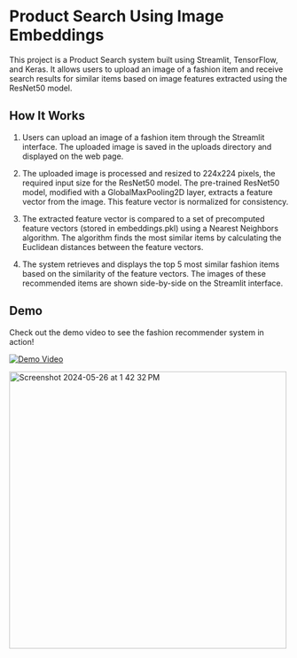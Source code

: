 # Product Search Using Image Embeddings
This project is a Product Search system built using Streamlit, TensorFlow, and Keras. It allows users to upload an image of a fashion item and receive  search results for similar items based on image features extracted using the ResNet50 model.

## How It Works
1.  Users can upload an image of a fashion item through the Streamlit interface. The uploaded image is saved in the uploads directory and displayed on the web page.

2. The uploaded image is processed and resized to 224x224 pixels, the required input size for the ResNet50 model. The pre-trained ResNet50 model, modified with a GlobalMaxPooling2D layer, extracts a feature vector from the image. This feature vector is normalized for consistency.

3.  The extracted feature vector is compared to a set of precomputed feature vectors (stored in embeddings.pkl) using a Nearest Neighbors algorithm. The algorithm finds the most similar items by calculating the Euclidean distances between the feature vectors.

4. The system retrieves and displays the top 5 most similar fashion items based on the similarity of the feature vectors. The images of these recommended items are shown side-by-side on the Streamlit interface.

## Demo
Check out the demo video to see the fashion recommender system in action!

[![Demo Video](https://img.youtube.com/vi/pAX5YljK4Vk/0.jpg)](https://www.youtube.com/watch?v=pAX5YljK4Vk)

<img width="500px" alt="Screenshot 2024-05-26 at 1 42 32 PM" src="https://github.com/NeuralNoble/Fashion-Recommender-System/assets/156664113/ca438eae-d660-4b25-99f0-2a887fff392f">
